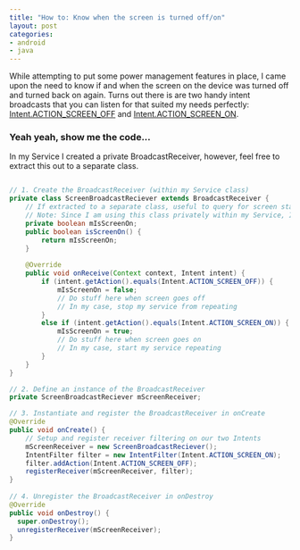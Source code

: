```yaml
---
title: "How to: Know when the screen is turned off/on"
layout: post
categories:
- android
- java
---
```


While attempting to put some power management features in place, I came upon the need to know if and when the screen on the 
device was turned off and turned back on again. Turns out there is are two handy intent broadcasts that you can listen for that suited 
my needs perfectly: [Intent.ACTION_SCREEN_OFF](http://developer.android.com/reference/android/content/Intent.html#ACTION_SCREEN_OFF) 
and [Intent.ACTION_SCREEN_ON](http://developer.android.com/reference/android/content/Intent.html#ACTION_SCREEN_ON).

<!-- more -->

### Yeah yeah, show me the code...

In my Service I created a private BroadcastReceiver, however, feel free to extract this out to a separate class.

``` java

// 1. Create the BroadcastReceiver (within my Service class)
private class ScreenBroadcastReciever extends BroadcastReceiver {
	// If extracted to a separate class, useful to query for screen state, 
	// Note: Since I am using this class privately within my Service, I never call this.	
	private boolean mIsScreenOn; 
  	public boolean isScreenOn() {
    	return mIsScreenOn;
  	}
		
	@Override
	public void onReceive(Context context, Intent intent) {
		if (intent.getAction().equals(Intent.ACTION_SCREEN_OFF)) {
			mIsScreenOn = false;
			// Do stuff here when screen goes off 
			// In my case, stop my service from repeating
		} 
		else if (intent.getAction().equals(Intent.ACTION_SCREEN_ON)) {
			mIsScreenOn = true;
			// Do stuff here when screen goes on
			// In my case, start my service repeating
		}
	}
}

// 2. Define an instance of the BroadcastReceiver
private ScreenBroadcastReciever mScreenReceiver;

// 3. Instantiate and register the BroadcastReceiver in onCreate
@Override
public void onCreate() {
	// Setup and register receiver filtering on our two Intents
	mScreenReceiver = new ScreenBroadcastReciever();
	IntentFilter filter = new IntentFilter(Intent.ACTION_SCREEN_ON);
	filter.addAction(Intent.ACTION_SCREEN_OFF);
	registerReceiver(mScreenReceiver, filter);
}
	
// 4. Unregister the BroadcastReceiver in onDestroy	
@Override
public void onDestroy() {
  super.onDestroy();
  unregisterReceiver(mScreenReceiver);
}
```
